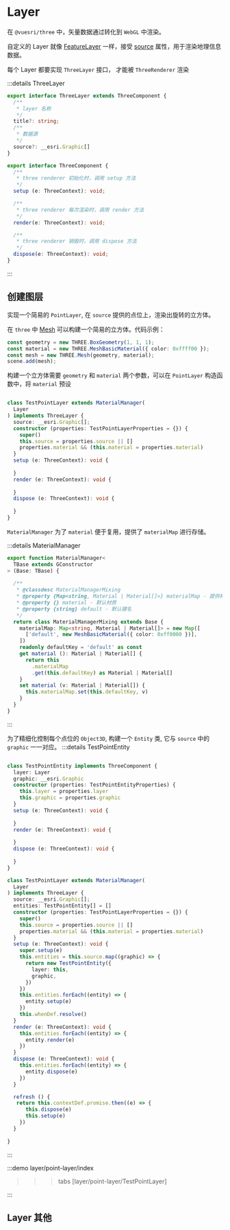 # Layer

在 `@vuesri/three` 中，矢量数据通过转化到 `WebGL` 中渲染。

自定义的 Layer 就像 [FeatureLayer](https://developers.arcgis.com/javascript/latest/api-reference/esri-layers-FeatureLayer.html) 一样，接受 [source](https://developers.arcgis.com/javascript/latest/api-reference/esri-layers-FeatureLayer.html#source) 属性，用于渲染地理信息数据。



每个 Layer 都要实现 `ThreeLayer` 接口， 才能被 `ThreeRenderer` 渲染

:::details ThreeLayer
```ts
export interface ThreeLayer extends ThreeComponent {
  /**
   * layer 名称
   */
  title?: string;
  /**
   * 数据源
   */
  source?: __esri.Graphic[]
}

export interface ThreeComponent {
  /**
   * three renderer 初始化时，调用 setup 方法
   */
  setup (e: ThreeContext): void;

  /**
   * three renderer 每次渲染时，调用 render 方法
   */
  render(e: ThreeContext): void;

  /**
   * three renderer 销毁时，调用 dispose 方法
   */
  dispose(e: ThreeContext): void;
}

```
:::



## 创建图层

实现一个简易的 `PointLayer`, 在 `source` 提供的点位上，渲染出旋转的立方体。

在 `three` 中 [Mesh](https://threejs.org/docs/#api/zh/objects/Mesh) 可以构建一个简易的立方体。代码示例：

```ts 
const geometry = new THREE.BoxGeometry(1, 1, 1);
const material = new THREE.MeshBasicMaterial({ color: 0xffff00 });
const mesh = new THREE.Mesh(geometry, material);
scene.add(mesh);
```

构建一个立方体需要 `geometry` 和 `material` 两个参数，可以在 `PointLayer` 构造函数中，将 `material` 预设

```ts

class TestPointLayer extends MaterialManager(
  Layer
) implements ThreeLayer {
  source: __esri.Graphic[];
  constructor (properties: TestPointLayerProperties = {}) {
    super()
    this.source = properties.source || []
    properties.material && (this.material = properties.material)
  }
  setup (e: ThreeContext): void {
    
  }
  render (e: ThreeContext): void {
      
  }
  dispose (e: ThreeContext): void {
      
  }
}

```

`MaterialManager` 为了 `material` 便于复用，提供了 `materialMap` 进行存储。

:::details MaterialManager
```ts
export function MaterialManager<
  TBase extends GConstructor 
> (Base: TBase) {
  
  /**
   * @classdesc MaterialManagerMixing
   * @property {Map<string, Material | Material[]>} materialMap - 提供材质存储
   * @property {} material - 默认材质
   * @property {string} default - 默认键名
   */
  return class MaterialManagerMixing extends Base {
    materialMap: Map<string, Material | Material[]> = new Map([
      ['default', new MeshBasicMaterial({ color: 0xff0000 })],
    ])
    readonly defaultKey = 'default' as const
    get material (): Material | Material[] {
      return this
        .materialMap
        .get(this.defaultKey) as Material | Material[]
    }
    set material (v: Material | Material[]) {
      this.materialMap.set(this.defaultKey, v)
    }
  }
}
```
:::


为了精细化控制每个点位的 `Object3D`, 构建一个 `Entity` 类, 它与 `source` 中的 `graphic` 一一对应。
:::details TestPointEntity 
```ts

class TestPointEntity implements ThreeComponent {
  layer: Layer
  graphic: __esri.Graphic
  constructor (properties: TestPointEntityProperties) {
    this.layer = properties.layer
    this.graphic = properties.graphic
  }
  setup (e: ThreeContext): void {
    
  }
  render (e: ThreeContext): void {
    
  }
  dispose (e: ThreeContext): void {
    
  }
}

class TestPointLayer extends MaterialManager(
  Layer
) implements ThreeLayer {
  source: __esri.Graphic[];
  entities: TestPointEntity[] = []
  constructor (properties: TestPointLayerProperties = {}) {
    super()
    this.source = properties.source || []
    properties.material && (this.material = properties.material)
  }
  setup (e: ThreeContext): void {
    super.setup(e)
    this.entities = this.source.map((graphic) => {
      return new TestPointEntity({
        layer: this,
        graphic,
      })
    })
    this.entities.forEach((entity) => {
      entity.setup(e)
    })
    this.whenDef.resolve()
  }
  render (e: ThreeContext): void {
    this.entities.forEach((entity) => {
      entity.render(e)
    })
  }
  dispose (e: ThreeContext): void {
    this.entities.forEach((entity) => {
      entity.dispose(e)
    })
  }

  refresh () {
   return this.contextDef.promise.then((e) => {
      this.dispose(e)
      this.setup(e)
    })
  }
  
}
```

:::

:::demo 
layer/point-layer/index
>>>tabs
[layer/point-layer/TestPointLayer]
>>>
:::

## Layer 其他
